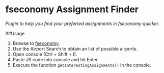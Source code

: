 # fseconomy Assignment Finder

_Plugin to help you find your preferred assignments in fseconomy quicker._

##Usage

1. Browse to [fseconomy](https://server.fseconomy.net/).
1. Use the Airport Search to obtain an list of possible airports.
1. Open console (Ctrl + Shift + I).
1. Paste JS code into console and hit Enter.
1. Execute the function `getInterestingAssignments()` in the console.
